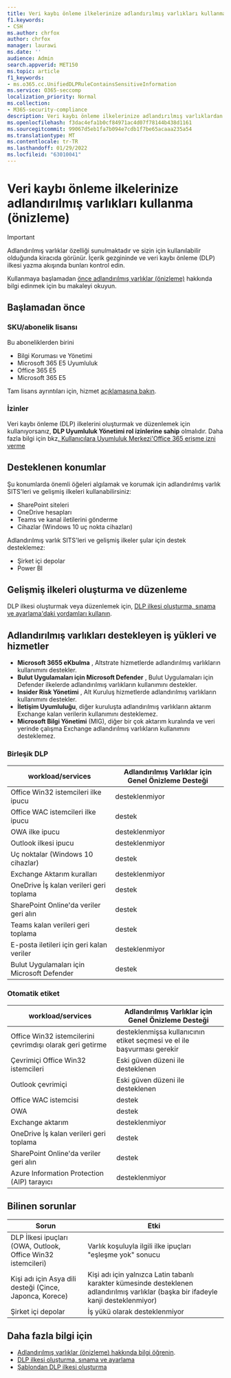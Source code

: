 ```yaml
---
title: Veri kaybı önleme ilkelerinize adlandırılmış varlıkları kullanma (önizleme)
f1.keywords:
- CSH
ms.author: chrfox
author: chrfox
manager: laurawi
ms.date: ''
audience: Admin
search.appverid: MET150
ms.topic: article
f1_keywords:
- ms.o365.cc.UnifiedDLPRuleContainsSensitiveInformation
ms.service: O365-seccomp
localization_priority: Normal
ms.collection:
- M365-security-compliance
description: Veri kaybı önleme ilkelerinize adlandırılmış varlıklardan yararlanmak için bu yordamları kullanın
ms.openlocfilehash: f3dac4efa1b0cf84971ac4d07f78144b438d1161
ms.sourcegitcommit: 99067d5eb1fa7b094e7cdb1f7be65acaaa235a54
ms.translationtype: MT
ms.contentlocale: tr-TR
ms.lasthandoff: 01/29/2022
ms.locfileid: "63010041"
---
```

# <a name="use-named-entities-in-your-data-loss-prevention-policies-preview"></a>Veri kaybı önleme ilkelerinize adlandırılmış varlıkları kullanma (önizleme)

> [!IMPORTANT]
> Adlandırılmış varlıklar özelliği sunulmaktadır ve sizin için kullanılabilir olduğunda kiracıda görünür. İçerik gezgininde ve veri kaybı önleme (DLP) ilkesi yazma akışında bunları kontrol edin. 

Kullanmaya başlamadan [önce adlandırılmış varlıklar (önizleme)](named-entities-learn.md) hakkında bilgi edinmek için bu makaleyi okuyun.

## <a name="before-you-begin"></a>Başlamadan önce

### <a name="skusubscriptions-licensing"></a>SKU/abonelik lisansı

Bu aboneliklerden birini

- Bilgi Koruması ve Yönetimi
- Microsoft 365 E5 Uyumluluk
- Office 365 E5
- Microsoft 365 E5

Tam lisans ayrıntıları için, hizmet [açıklamasına bakın](/office365/servicedescriptions/microsoft-365-service-descriptions/microsoft-365-tenantlevel-services-licensing-guidance/microsoft-365-security-compliance-licensing-guidance#information-protection-data-classification-analytics-overview-content--activity-explorer).

### <a name="permissions"></a>İzinler

Veri kaybı önleme (DLP) ilkelerini oluşturmak ve düzenlemek için kullanıyorsanız, **DLP Uyumluluk Yönetimi rol izinlerine sahip** olmalıdır. Daha fazla bilgi için bkz[. Kullanıcılara Uyumluluk Merkezi'Office 365 erişme izni verme](../security/office-365-security/grant-access-to-the-security-and-compliance-center.md)


## <a name="supported-locations"></a>Desteklenen konumlar

Şu konumlarda önemli öğeleri algılamak ve korumak için adlandırılmış varlık SITS'leri ve gelişmiş ilkeleri kullanabilirsiniz:

- SharePoint siteleri
- OneDrive hesapları
- Teams ve kanal iletilerini gönderme
- Cihazlar (Windows 10 uç nokta cihazları)

Adlandırılmış varlık SITS'leri ve gelişmiş ilkeler şular için destek desteklemez:


- Şirket içi depolar
- Power BI

## <a name="create-and-edit-enhanced-policies"></a>Gelişmiş ilkeleri oluşturma ve düzenleme

DLP ilkesi oluşturmak veya düzenlemek için, [DLP ilkesi oluşturma, sınama ve ayarlama'daki yordamları kullanın](create-test-tune-dlp-policy.md).

## <a name="workloads-and-services-that-support-named-entities"></a>Adlandırılmış varlıkları destekleyen iş yükleri ve hizmetler


- **Microsoft 3655 eKbulma** , Altstrate hizmetlerde adlandırılmış varlıkların kullanımını destekler.
- **Bulut Uygulamaları için Microsoft Defender** , Bulut Uygulamaları için Defender ilkelerde adlandırılmış varlıkların kullanımını destekler.
- **Insider Risk Yönetimi** , Alt Kuruluş hizmetlerde adlandırılmış varlıkların kullanımını destekler.
- **İletişim Uyumluluğu**, diğer kuruluşta adlandırılmış varlıkların aktarım Exchange kalan verilerin kullanımını desteklemez.
- **Microsoft Bilgi Yönetimi** (MIG), diğer bir çok aktarım kuralında ve veri yerinde çalışma Exchange adlandırılmış varlıkların kullanımını desteklemez.
 
### <a name="unified-dlp"></a>Birleşik DLP

|workload/services  |Adlandırılmış Varlıklar için Genel Önizleme Desteği  |
|---------|---------|
|Office Win32 istemcileri ilke ipucu    |desteklenmiyor  |
|Office WAC istemcileri ilke ipucu    |destek         |
|OWA ilke ipucu     |desteklenmiyor         |
|Outlook ilkesi ipucu     |desteklenmiyor |
|Uç noktalar (Windows 10 cihazlar)     |destek  |
|Exchange Aktarım kuralları     |desteklenmiyor |
|OneDrive İş kalan verileri geri toplama     |destek         |
|SharePoint Online'da veriler geri alın     |destek         |
|Teams kalan verileri geri toplama     |destek         |
|E-posta iletileri için geri kalan veriler     |desteklenmiyor         |
|Bulut Uygulamaları için Microsoft Defender     |destek         |

### <a name="autolabeling"></a>Otomatik etiket

|workload/services |Adlandırılmış Varlıklar için Genel Önizleme Desteği  |
|---------|---------|
|Office Win32 istemcilerini çevrimdışı olarak geri getirme   |desteklenmişsa kullanıcının etiket seçmesi ve el ile başvurması gerekir |
|Çevrimiçi Office Win32 istemcileri|Eski güven düzeni ile desteklenen |
|Outlook çevrimiçi   |Eski güven düzeni ile desteklenen  |
|Office WAC istemcisi     |destek |
|OWA     |destek |
|Exchange aktarım     |desteklenmiyor |
|OneDrive İş kalan verileri geri toplama     |destek |
|SharePoint Online'da veriler geri alın|destek|
|Azure Information Protection (AIP) tarayıcı|desteklenmiyor|

## <a name="known-issues"></a>Bilinen sorunlar

|Sorun  |Etki  |
|---------|---------|
|DLP İlkesi ipuçları (OWA, Outlook, Office Win32 istemcileri)     |   Varlık koşuluyla ilgili ilke ipuçları "eşleşme yok" sonucu      |
| Kişi adı için Asya dili desteği (Çince, Japonca, Korece)    | Kişi adı için yalnızca Latin tabanlı karakter kümesinde desteklenen adlandırılmış varlıklar (başka bir ifadeyle kanji desteklenmiyor)        |
|Şirket içi depolar    | İş yükü olarak desteklenmiyor|

<!--|Devices workload (Endpoint)     | Not supported as a workload – authoring policy with named entities will not be allowed        |-->

## <a name="for-further-information"></a>Daha fazla bilgi için
<!-- - [Sensitive information type entity definitions](sensitive-information-type-entity-definitions.md)-->
- [Adlandırılmış varlıklar (önizleme) hakkında bilgi öğrenin](named-entities-learn.md).
- [DLP ilkesi oluşturma, sınama ve ayarlama](create-test-tune-dlp-policy.md)
- [Şablondan DLP ilkesi oluşturma](create-a-dlp-policy-from-a-template.md)
